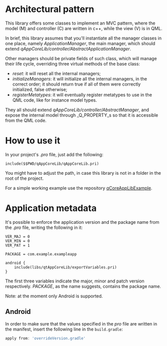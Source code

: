 # Architectural pattern

This library offers some classes to implement an MVC pattern, where the model (M) and controller (C) are written in c++, while the view (V) is in QML.

In brief, this library assumes that you'll instantiate all the manager classes in one place, namely _ApplicationManager_, the main manager, which should extend _qAppCoreLib/controller/AbstractApplicationManager_.

Other managers should be private fields of such class, which will manage their life cycle, overriding three virtual methods of the base class:
* _reset_: it will reset all the internal managers;
* _initializeManagers_: it will initialize all the internal managers, in the correct order; it should return true if all of them were correctly initialized, false otherwise;
* _registerMetatypes_: it will eventually register metatypes to use in the QML code, like for instance model types.

They all should extend _qAppCoreLib/controller/AbstractManager_, and expose the internal model through _Q\_PROPERTY_s so that it is accessible from the QML code.

# How to use it

In your project's _.pro_ file, just add the following:
```make
include($$PWD/qAppCoreLib/qAppCoreLib.pri)
```

You might have to adjust the path, in case this library is not in a folder in the root of the project.

For a simple working example use the repository [qCoreAppLibExample](https://github.com/qpattern/qAppCoreLibExample).

# Application metadata

It's possible to enforce the application version and the package name from the _.pro_ file, writing the following in it:

```make
VER_MAJ = 0
VER_MIN = 0
VER_PAT = 1

PACKAGE = com.example.exampleapp

android {
    include(libs/qtAppCoreLib/exportVariables.pri)
}
```

The first three variables indicate the major, minor and patch version respectively. _PACKAGE_, as the name suggests, contains the package name.

Note: at the moment only Android is supported.

## Android

In order to make sure that the values specified in the _pro_ file are written in the manifest, insert the following line in the `build.gradle`:

```groovy
apply from: 'overrideVersion.gradle'
```
